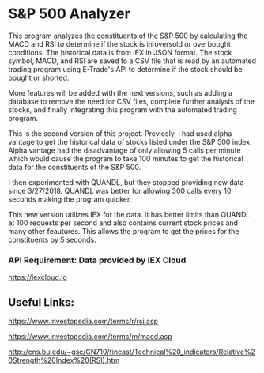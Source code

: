# S&P 500 Analyzer

This program analyzes the constituents of the S&P 500 by calculating the MACD and RSI to determine if the stock is in oversold
or overbought conditions. The historical data is from IEX in JSON format. The stock symbol, MACD, and RSI are saved to a CSV file that
is read by an automated trading program using E-Trade's API to determine if the stock should be bought or shorted. 

More features will be added with the next versions, such as adding a database to remove the need for CSV files, complete further analysis
of the stocks, and finally integrating this program with the automated trading program.

This is the second version of this project. Previosly, I had used alpha vantage to get the historical data of stocks listed under
the S&P 500 index. Alpha vantage had the disadvantage of only allowing 5 calls per minute which would cause the program to take
100 minutes to get the historical data for the constituents of the S&P 500. 

I then experimented with QUANDL, but they stopped providing new data since 3/27/2018. QUANDL was better for allowing 300 calls 
every 10 seconds making the program quicker.

This new version utilizes IEX for the data. It has better limits than QUANDL at 100 requests per second and also contains current
stock prices and many other feautures. This allows the program to get the prices for the constituents by 5 seconds.

### API Requirement: Data provided by IEX Cloud
https://iexcloud.io

## Useful Links:
https://www.investopedia.com/terms/r/rsi.asp

https://www.investopedia.com/terms/m/macd.asp

http://cns.bu.edu/~gsc/CN710/fincast/Technical%20_indicators/Relative%20Strength%20Index%20(RSI).htm
